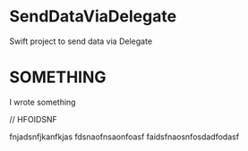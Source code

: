 # SendDataViaDelegate
Swift project to send data via Delegate



# SOMETHING
I wrote something


// HFOIDSNF

fnjadsnfjkanfkjas
fdsnaofnsaonfoasf
faidsfnaosnfosdadfodasf
